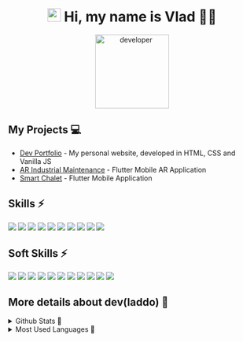 
<h1 align="center"><img src="https://media.giphy.com/media/hvRJCLFzcasrR4ia7z/giphy.gif" width=27px height=27px></img> Hi, my name is Vlad 🧛🏻</h1>

<p align="center">
  <img src="https://media.giphy.com/media/487L0pNZKONFN01oHO/giphy.gif" width="150px" title="developer">
</p>


## My Projects 💻
- [Dev Portfolio](https://thevladdo.netlify.app) - My personal website, developed in HTML, CSS and Vanilla JS
- [AR Industrial Maintenance](https://github.com/thevladdo/AR_Industrial_Maintenance) - Flutter Mobile AR Application
- [Smart Chalet](https://github.com/thevladdo/Smart_Chalet) - Flutter Mobile Application

## Skills ⚡️
[![](https://img.shields.io/badge/React-5ed4f4?style=for-the-badge&logo=react&logoColor=22272E&labelColor=f0f0f0)](https://reactjs.org/)
![](https://img.shields.io/badge/JavaScript-EFD948?style=for-the-badge&logo=javascript&logoColor=22272E&labelColor=f0f0f0)
![](https://img.shields.io/badge/HTML5-orange?style=for-the-badge&logo=html5&logoColor=22272E&labelColor=f0f0f0)
[![](https://img.shields.io/badge/Mongodb-53A34E?style=for-the-badge&logo=mongodb&logoColor=22272E&labelColor=f0f0f0)](https://www.mongodb.com/)
[![](https://img.shields.io/badge/SASS-CF6B9E?style=for-the-badge&logo=sass&logoColor=22272E&labelColor=f0f0f0)](https://sass-lang.com/)
![](https://img.shields.io/badge/CSS3-1572B6?style=for-the-badge&logo=css3&logoColor=22272E&labelColor=f0f0f0)
[![](https://img.shields.io/badge/flutter-3399ff?style=for-the-badge&logo=flutter&logoColor=22272E&labelColor=f0f0f0)](https://flutter.dev/)
[![](https://img.shields.io/badge/SPRING-6DB33F?style=for-the-badge&logo=spring&logoColor=22272E&labelColor=f0f0f0)](https://spring.io)
[![](https://img.shields.io/badge/DART-0175C2?style=for-the-badge&logo=dart&logoColor=22272E&labelColor=f0f0f0)](https://dart.dev/)
[![](https://img.shields.io/badge/SPRINGBOOT-6DB33F?style=for-the-badge&logo=springboot&logoColor=22272E&labelColor=f0f0f0)](https://spring.io/projects/spring-boot)

## Soft Skills ⚡️
![](https://img.shields.io/badge/Decision%20making-2D333B?style=for-the-badge)
![](https://img.shields.io/badge/Problem%20solving-2D333B?style=for-the-badge)
![](https://img.shields.io/badge/Teamwork-2D333B?style=for-the-badge)
![](https://img.shields.io/badge/Communication%20skills-2D333B?style=for-the-badge)
![](https://img.shields.io/badge/commitment-2D333B?style=for-the-badge)
![](https://img.shields.io/badge/leadership-2D333B?style=for-the-badge)
![](https://img.shields.io/badge/stress%20resistance-2D333B?style=for-the-badge)
![](https://img.shields.io/badge/Emotional%20intelligence-2D333B?style=for-the-badge)
![](https://img.shields.io/badge/Presentation%20skills-2D333B?style=for-the-badge)
![](https://img.shields.io/badge/creativity-2D333B?style=for-the-badge)
![](https://img.shields.io/badge/Time%20management%20and%20organization-2D333B?style=for-the-badge)


 ## More details about dev(laddo) 🧲
<details>
    <summary> Github Stats 🫡</summary>
  <br>
<img align="center" alt="Github Stats" src="https://github-readme-stats.vercel.app/api?username=thevladdo&count_private=true&show_icons=true&theme=dark" />
</details>
<details>
    <summary> Most Used Languages 👀</summary>
  <br>
<img align="center" alt="Most Used" src="https://github-readme-stats.vercel.app/api/top-langs/?username=thevladdo&theme=dark&layout=compact" />
</details>
